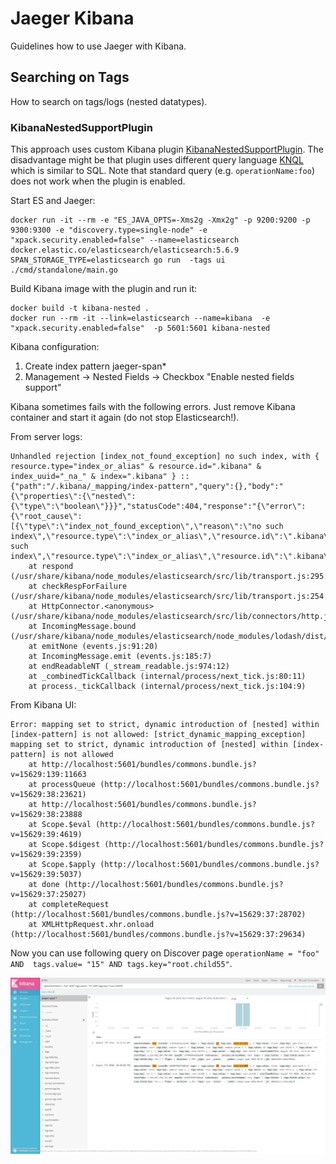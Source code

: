 # Jaeger Kibana

Guidelines how to use Jaeger with Kibana.

## Searching on Tags

How to search on tags/logs (nested datatypes).

### KibanaNestedSupportPlugin

This approach uses custom Kibana plugin [KibanaNestedSupportPlugin](https://github.com/ppadovani/KibanaNestedSupportPlugin).
The disadvantage might be that plugin uses different query language [KNQL](https://ppadovani.github.io/knql_plugin/knql/) which
is similar to SQL. Note that standard query (e.g. `operationName:foo`) does not
work when the plugin is enabled.

Start ES and Jaeger:
```
docker run -it --rm -e "ES_JAVA_OPTS=-Xms2g -Xmx2g" -p 9200:9200 -p 9300:9300 -e "discovery.type=single-node" -e "xpack.security.enabled=false" --name=elasticsearch  docker.elastic.co/elasticsearch/elasticsearch:5.6.9
SPAN_STORAGE_TYPE=elasticsearch go run  -tags ui ./cmd/standalone/main.go
```

Build Kibana image with the plugin and run it:
```
docker build -t kibana-nested .
docker run --rm -it --link=elasticsearch --name=kibana  -e "xpack.security.enabled=false"  -p 5601:5601 kibana-nested
```

Kibana configuration:
1. Create index pattern jaeger-span*
2. Management -> Nested Fields -> Checkbox "Enable nested fields support"


Kibana sometimes fails with the following errors. Just remove Kibana
container and start it again (do not stop Elasticsearch!).

From server logs:
```
Unhandled rejection [index_not_found_exception] no such index, with { resource.type="index_or_alias" & resource.id=".kibana" & index_uuid="_na_" & index=".kibana" } :: {"path":"/.kibana/_mapping/index-pattern","query":{},"body":"{\"properties\":{\"nested\":{\"type\":\"boolean\"}}}","statusCode":404,"response":"{\"error\":{\"root_cause\":[{\"type\":\"index_not_found_exception\",\"reason\":\"no such index\",\"resource.type\":\"index_or_alias\",\"resource.id\":\".kibana\",\"index_uuid\":\"_na_\",\"index\":\".kibana\"}],\"type\":\"index_not_found_exception\",\"reason\":\"no such index\",\"resource.type\":\"index_or_alias\",\"resource.id\":\".kibana\",\"index_uuid\":\"_na_\",\"index\":\".kibana\"},\"status\":404}"}
    at respond (/usr/share/kibana/node_modules/elasticsearch/src/lib/transport.js:295:15)
    at checkRespForFailure (/usr/share/kibana/node_modules/elasticsearch/src/lib/transport.js:254:7)
    at HttpConnector.<anonymous> (/usr/share/kibana/node_modules/elasticsearch/src/lib/connectors/http.js:159:7)
    at IncomingMessage.bound (/usr/share/kibana/node_modules/elasticsearch/node_modules/lodash/dist/lodash.js:729:21)
    at emitNone (events.js:91:20)
    at IncomingMessage.emit (events.js:185:7)
    at endReadableNT (_stream_readable.js:974:12)
    at _combinedTickCallback (internal/process/next_tick.js:80:11)
    at process._tickCallback (internal/process/next_tick.js:104:9)

```

From Kibana UI:
```
Error: mapping set to strict, dynamic introduction of [nested] within [index-pattern] is not allowed: [strict_dynamic_mapping_exception] mapping set to strict, dynamic introduction of [nested] within [index-pattern] is not allowed
    at http://localhost:5601/bundles/commons.bundle.js?v=15629:139:11663
    at processQueue (http://localhost:5601/bundles/commons.bundle.js?v=15629:38:23621)
    at http://localhost:5601/bundles/commons.bundle.js?v=15629:38:23888
    at Scope.$eval (http://localhost:5601/bundles/commons.bundle.js?v=15629:39:4619)
    at Scope.$digest (http://localhost:5601/bundles/commons.bundle.js?v=15629:39:2359)
    at Scope.$apply (http://localhost:5601/bundles/commons.bundle.js?v=15629:39:5037)
    at done (http://localhost:5601/bundles/commons.bundle.js?v=15629:37:25027)
    at completeRequest (http://localhost:5601/bundles/commons.bundle.js?v=15629:37:28702)
    at XMLHttpRequest.xhr.onload (http://localhost:5601/bundles/commons.bundle.js?v=15629:37:29634)
```

Now you can use following query on Discover page `operationName = "foo" AND  tags.value= "15" AND tags.key="root.child55"`.

![kibana-nested-support-plugin](./kibana-nested-plugin-support-plugin.jpg)
